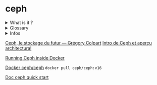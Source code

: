 # ceph

<details>
  <summary>
    What is it ? 
  </summary>
  
  Ceph for cephalopod.
  
  Disque distribué auto-réparant. 
  
  C'est un algo de stockage, comparable en certains points avec les RAID. Cependant, c'est concu pour des quantités de données énormes (plus dificile en RAID). Aussi
  
  Ceph is a fully open source distributed object store, network block device, and file system designed for reliability, performance, and scalability from terabytes to exabytes.
  
  Les deux grands principes : 
  - Reliable -> fiable et résiliant. Pas de SPOF, zéro-downtime. Stockage TOUJOURS dispo pour le client. 
  - Scalabilité. Très facilement extensible, même pour les quantités énormes. 
  
  En cas de panne, c'est auto réparant. Ca copie automatique les données au "bon" endroit quand un disque lache. Recommandé de changer le disque sous 48h, alors qu'en RAID, faut courir le changer. 
</details>

<details>
  <summary>
    Glossary
  </summary>
  
  **OSD**     
    Object Storage Deamon.     
    Dans l'idée, c'est comme un disque dur.   
    En réalité, c'est un disque, avec une partie de CPU, RAM et réseau. Une machine qui a cinq disques, a donc cinq OSD, gérés séparément, mais avec un CPU.     
  
  
  **MON**    
    Démon Monitor.    
 
 
  **MGR**   
    Démon Manager.        
  
  
  **RGW**    
    Démon pour HTTPS REST.      
  
  
  **Daemon**    
    Un daemon désigne un programme informatique ou un processus qui n'est pas contrôlé par l'utilisateur et qui s'exécute en arrière-plan. Le rôle principal du daemon consiste à apporter une réponse à une ou plusieurs requêtes d'un réseau, d'un matériel ou d'un programme.     
  
  
  **PG**   
    Placement Group.     
    De 128 à 1024 PG par pool. Redondandce des données conseillée de 3. Donc PG réparti sur 3 OSD. 
    Possibilité de mettre des contraintes. Ex : pas deux PG sur même machine. 
  
  
  **Pools**   
    Contient des PG   
    Plusiuers pools par cluster.    
    1 pool par utilisation différente.    
  
  **RADOS**    
    Ensemble des librairies disponibles pour accéder aux données. 
  
</details>

<details>
  <summary>
    Infos
  </summary>
  
  **Modes de réplication**     
    - Réplication : redondance des données.     
    - Erasure Coding : Objets découpés en N + K parité.    
  
  
  **Accès aux données**   
    - Bloc : RBD.    
    - Filesystem : CephFS.    
    - Object : HTTP REST (Compatible S3).    
</details>    



[Ceph, le stockage du futur — Grégory Colpart](https://www.youtube.com/watch?v=9VzZKGFfjGw)
[Intro de Ceph et aperçu architectural](https://www.youtube.com/watch?v=7I9uxoEhUdY)

[Running Ceph inside Docker](https://opensource.com/business/15/7/running-ceph-inside-docker)

[Docker ceph/ceph](https://hub.docker.com/r/ceph/ceph)
`docker pull ceph/ceph:v16`


[Doc ceph quick start](https://docs.ceph.com/en/latest/start/intro/)


